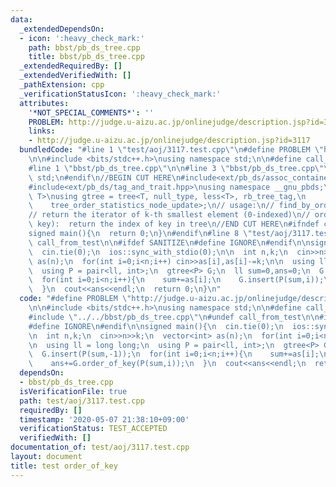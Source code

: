 ```yaml
---
data:
  _extendedDependsOn:
  - icon: ':heavy_check_mark:'
    path: bbst/pb_ds_tree.cpp
    title: bbst/pb_ds_tree.cpp
  _extendedRequiredBy: []
  _extendedVerifiedWith: []
  _pathExtension: cpp
  _verificationStatusIcon: ':heavy_check_mark:'
  attributes:
    '*NOT_SPECIAL_COMMENTS*': ''
    PROBLEM: http://judge.u-aizu.ac.jp/onlinejudge/description.jsp?id=3117
    links:
    - http://judge.u-aizu.ac.jp/onlinejudge/description.jsp?id=3117
  bundledCode: "#line 1 \"test/aoj/3117.test.cpp\"\n#define PROBLEM \"http://judge.u-aizu.ac.jp/onlinejudge/description.jsp?id=3117\"\
    \n\n#include <bits/stdc++.h>\nusing namespace std;\n\n#define call_from_test\n\
    #line 1 \"bbst/pb_ds_tree.cpp\"\n\n#line 3 \"bbst/pb_ds_tree.cpp\"\nusing namespace\
    \ std;\n#endif\n//BEGIN CUT HERE\n#include<ext/pb_ds/assoc_container.hpp>\n#include<ext/pb_ds/tree_policy.hpp>\n\
    #include<ext/pb_ds/tag_and_trait.hpp>\nusing namespace __gnu_pbds;\ntemplate <typename\
    \ T>\nusing gtree = tree<T, null_type, less<T>, rb_tree_tag,\n               \
    \    tree_order_statistics_node_update>;\n// usage:\n// find_by_order(int k):\n\
    // return the iterator of k-th smallest element (0-indexed)\n// order_of_key(T\
    \ key):  return the index of key in tree\n//END CUT HERE\n#ifndef call_from_test\n\
    signed main(){\n  return 0;\n}\n#endif\n#line 8 \"test/aoj/3117.test.cpp\"\n#undef\
    \ call_from_test\n\n#ifdef SANITIZE\n#define IGNORE\n#endif\n\nsigned main(){\n\
    \  cin.tie(0);\n  ios::sync_with_stdio(0);\n\n  int n,k;\n  cin>>n>>k;\n  vector<int>\
    \ as(n);\n  for(int i=0;i<n;i++) cin>>as[i],as[i]-=k;\n\n  using ll = long long;\n\
    \  using P = pair<ll, int>;\n  gtree<P> G;\n  ll sum=0,ans=0;\n  G.insert(P(sum,-1));\n\
    \  for(int i=0;i<n;i++){\n    sum+=as[i];\n    G.insert(P(sum,i));\n    ans+=G.order_of_key(P(sum,i));\n\
    \  }\n  cout<<ans<<endl;\n  return 0;\n}\n"
  code: "#define PROBLEM \"http://judge.u-aizu.ac.jp/onlinejudge/description.jsp?id=3117\"\
    \n\n#include <bits/stdc++.h>\nusing namespace std;\n\n#define call_from_test\n\
    #include \"../../bbst/pb_ds_tree.cpp\"\n#undef call_from_test\n\n#ifdef SANITIZE\n\
    #define IGNORE\n#endif\n\nsigned main(){\n  cin.tie(0);\n  ios::sync_with_stdio(0);\n\
    \n  int n,k;\n  cin>>n>>k;\n  vector<int> as(n);\n  for(int i=0;i<n;i++) cin>>as[i],as[i]-=k;\n\
    \n  using ll = long long;\n  using P = pair<ll, int>;\n  gtree<P> G;\n  ll sum=0,ans=0;\n\
    \  G.insert(P(sum,-1));\n  for(int i=0;i<n;i++){\n    sum+=as[i];\n    G.insert(P(sum,i));\n\
    \    ans+=G.order_of_key(P(sum,i));\n  }\n  cout<<ans<<endl;\n  return 0;\n}\n"
  dependsOn:
  - bbst/pb_ds_tree.cpp
  isVerificationFile: true
  path: test/aoj/3117.test.cpp
  requiredBy: []
  timestamp: '2020-05-07 21:38:10+09:00'
  verificationStatus: TEST_ACCEPTED
  verifiedWith: []
documentation_of: test/aoj/3117.test.cpp
layout: document
title: test order_of_key
---
```

